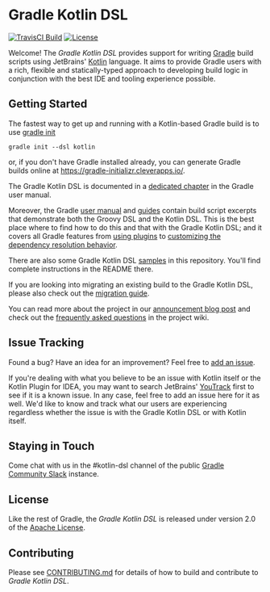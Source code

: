 Gradle Kotlin DSL
=================

[![TravisCI Build](https://img.shields.io/travis/gradle/kotlin-dsl/master.svg)](https://travis-ci.org/gradle/kotlin-dsl)
[![License](https://img.shields.io/badge/license-Apache%20License%202.0-blue.svg?style=flat)](http://www.apache.org/licenses/LICENSE-2.0)

Welcome! The _Gradle Kotlin DSL_ provides support for writing [Gradle](http://gradle.org) build scripts using JetBrains' [Kotlin](http://kotlinlang.org) language. It aims to provide Gradle users with a rich, flexible and statically-typed approach to developing build logic in conjunction with the best IDE and tooling experience possible.


Getting Started
---------------

The fastest way to get up and running with a Kotlin-based Gradle build is to use [gradle init](https://docs.gradle.org/current/userguide/build_init_plugin.html)

```
gradle init --dsl kotlin
```

or, if you don't have Gradle installed already, you can generate Gradle builds online at https://gradle-initializr.cleverapps.io/.

The Gradle Kotlin DSL is documented in a [dedicated chapter](https://docs.gradle.org/current/userguide/kotlin_dsl.html) in the Gradle user manual.

Moreover, the Gradle [user manual](https://docs.gradle.org/current/userguide/userguide.html) and [guides](https://gradle.org/guides/) contain build script excerpts that demonstrate both the Groovy DSL and the Kotlin DSL. This is the best place where to find how to do this and that with the Gradle Kotlin DSL; and it covers all Gradle features from [using plugins](https://docs.gradle.org/current/userguide/plugins.html#plugins) to [customizing the dependency resolution behavior](https://docs.gradle.org/current/userguide/customizing_dependency_resolution_behavior.html#customizing_dependency_resolution_behavior).

There are also some Gradle Kotlin DSL [samples](samples) in this repository. You'll find complete instructions in the README there.

If you are looking into migrating an existing build to the Gradle Kotlin DSL, please also check out the [migration guide](https://guides.gradle.org/migrating-build-logic-from-groovy-to-kotlin/).

You can read more about the project in our [announcement blog post](http://gradle.org/blog/kotlin-meets-gradle) and check out the [frequently asked questions](https://github.com/gradle/kotlin-dsl/wiki/Frequently-Asked-Questions) in the project wiki.


Issue Tracking
--------------

Found a bug? Have an idea for an improvement? Feel free to [add an issue](../../issues).

If you're dealing with what you believe to be an issue with Kotlin itself or the Kotlin Plugin for IDEA, you may want to search JetBrains' [YouTrack](https://youtrack.jetbrains.com/issues/KT) first to see if it is a known issue. In any case, feel free to add an issue here for it as well. We'd like to know and track what our users are experiencing regardless whether the issue is with the Gradle Kotlin DSL or with Kotlin itself.


Staying in Touch
----------------

Come chat with us in the #kotlin-dsl channel of the public [Gradle Community Slack](https://join.slack.com/t/gradle-community/shared_invite/enQtNDE3MzAwNjkxMzY0LTYwMTk0MWUwN2FiMzIzOWM3MzBjYjMxNWYzMDE1NGIwOTJkMTQ2NDEzOGM2OWIzNmU1ZTk5MjVhYjFhMTI3MmE) instance.


License
-------
Like the rest of Gradle, the _Gradle Kotlin DSL_ is released under version 2.0 of the [Apache License](LICENSE.md).


Contributing
------------

Please see [CONTRIBUTING.md](.github/CONTRIBUTING.md) for details of how to build and contribute to _Gradle Kotlin DSL_.
